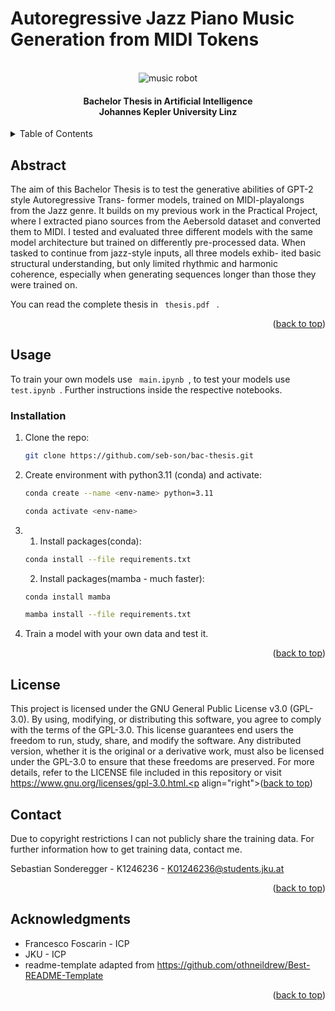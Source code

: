 # Autoregressive Jazz Piano Music Generation from MIDI Tokens

<!-- PROJECT LOGO -->
<br />
<div align="center">
  <img title="(C) https://www.analyticsvidhya.com/blog/2020/01/how-to-perform-automatic-music-generation/" alt="music robot" src="https://cdn.analyticsvidhya.com/wp-content/uploads/2020/01/auto-music-.jpg" >

  <h4 align="center">
    Bachelor Thesis in Artificial Intelligence <br> Johannes Kepler University Linz <br>
    

  </p>
</div>



<!-- TABLE OF CONTENTS -->
<details>
  <summary>Table of Contents</summary>
  <ol>
    <li>
      <a href="#about-the-project">Abstract</a>
    </li>
    <li>
      <a href="#getting-started">Usage</a>
      <ul>
        <li><a href="#installation">Installation</a></li>
      </ul>
    </li>
    <li><a href="#license">License</a></li>
    <li><a href="#contact">Contact</a></li>
    <li><a href="#acknowledgments">Acknowledgments</a></li>
  </ol>
</details>



<!-- ABOUT THE PROJECT -->
## Abstract


The aim of this Bachelor Thesis is to test the generative abilities of GPT-2 style Autoregressive Trans-
former models, trained on MIDI-playalongs from the Jazz genre. It builds on my previous work in the
Practical Project, where I extracted piano sources from the Aebersold dataset and converted them to
MIDI. I tested and evaluated three different models with the same model architecture but trained on
differently pre-processed data. When tasked to continue from jazz-style inputs, all three models exhib-
ited basic structural understanding, but only limited rhythmic and harmonic coherence, especially when
generating sequences longer than those they were trained on. 

You can read the complete thesis in <code> thesis.pdf </code> .
<p align="right">(<a href="#readme-top">back to top</a>)</p>

<!-- GETTING STARTED -->
## Usage

To train your own models use <code> main.ipynb </code>, to test your models use <code> test.ipynb </code>.
Further instructions inside the respective notebooks.


### Installation


1. Clone the repo:
   ```sh
   git clone https://github.com/seb-son/bac-thesis.git
   ```
2. Create environment with python3.11 (conda) and activate:
   ```sh
   conda create --name <env-name> python=3.11
   ```
   ```sh
   conda activate <env-name>
   ```
3. 1. Install packages(conda):
   ```sh
   conda install --file requirements.txt
   ```
   2. Install packages(mamba - much faster):
   ```sh
   conda install mamba
   ```
   ```sh
   mamba install --file requirements.txt
   ```
4. Train a model with your own data and test it.

<p align="right">(<a href="#readme-top">back to top</a>)</p>




<!-- LICENSE -->
## License
This project is licensed under the GNU General Public License v3.0 (GPL-3.0). By using, modifying, or distributing this software, you agree to comply with the terms of the GPL-3.0. This license guarantees end users the freedom to run, study, share, and modify the software. Any distributed version, whether it is the original or a derivative work, must also be licensed under the GPL-3.0 to ensure that these freedoms are preserved. For more details, refer to the LICENSE file included in this repository or visit https://www.gnu.org/licenses/gpl-3.0.html.<p align="right">(<a href="#readme-top">back to top</a>)</p>



<!-- CONTACT -->
## Contact

Due to copyright restrictions I can not publicly share the training data. 
For further information how to get training data, contact me.

Sebastian Sonderegger - K1246236 - K01246236@students.jku.at


<p align="right">(<a href="#readme-top">back to top</a>)</p>



<!-- ACKNOWLEDGMENTS -->
## Acknowledgments

* Francesco Foscarin - ICP
* JKU - ICP 
* readme-template adapted from https://github.com/othneildrew/Best-README-Template

<p align="right">(<a href="#readme-top">back to top</a>)</p>




